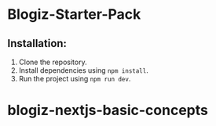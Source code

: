# Blogiz-Starter-Pack

## Installation:

1. Clone the repository.
2. Install dependencies using `npm install`.
3. Run the project using `npm run dev`.
# blogiz-nextjs-basic-concepts
